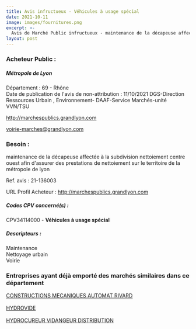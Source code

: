 ```yaml
---
title: Avis infructueux - Véhicules à usage spécial
date: 2021-10-11
image: images/fournitures.png
excerpt: >-
  Avis de Marché Public infructueux - maintenance de la décapeuse affectée à la subdivision nettoiement centre ouest afin d'assurer des prestations de nettoiement sur le territoire de la métropole de lyon
layout: post
---
```


### Acheteur Public :
##### Métropole de Lyon
Département : 69 - Rhône<br/>
Date de publication de l'avis de non-attribution : 11/10/2021
DGS-Direction Ressources Urbain , Environnement- DAAF-Service Marchés-unité VVN/TSU

http://marchespublics.grandlyon.com

voirie-marches@grandlyon.com


### Besoin :

maintenance de la décapeuse affectée à la subdivision nettoiement centre ouest afin d'assurer des prestations de nettoiement sur le territoire de la métropole de lyon

Ref. avis : 21-136003

URL Profil Acheteur : http://marchespublics.grandlyon.com

##### Codes CPV concerné(s) :
CPV34114000 - **Véhicules à usage spécial** <br/>

##### Descripteurs :
Maintenance <br/>
Nettoyage urbain <br/>
Voirie <br/>

### Entreprises ayant déjà emporté des marchés similaires dans ce département
<a href="/entreprise-548/siren-338714439">CONSTRUCTIONS MECANIQUES AUTOMAT RIVARD</a><br/><br/>
<a href="/entreprise-573/siren-667080402">HYDROVIDE</a><br/><br/>
<a href="/entreprise-574/siren-751611187">HYDROCUREUR VIDANGEUR DISTRIBUTION</a><br/><br/>
